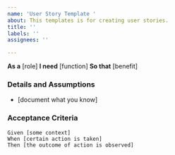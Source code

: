 ```yaml
---
name: 'User Story Template '
about: This templates is for creating user stories.
title: ''
labels: ''
assignees: ''

---
```


**As a** [role]
**I need** [function]
**So that** [benefit]

### Details and Assumptions
* [document what you know]

### Acceptance Criteria 
```gherkin
Given [some context]
When [certain action is taken]
Then [the outcome of action is observed]
```
